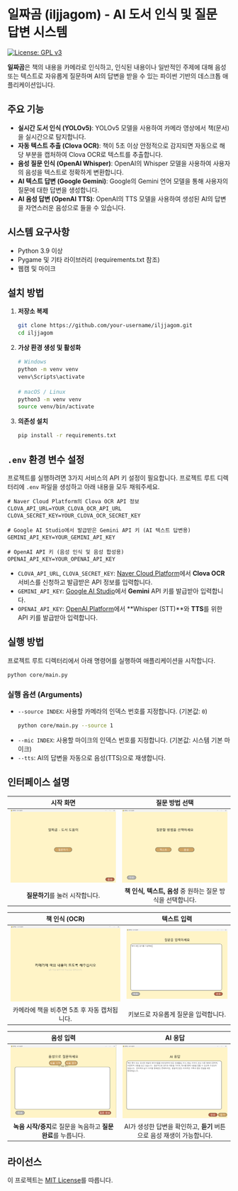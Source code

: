 # 일짜곰 (iljjagom) - AI 도서 인식 및 질문 답변 시스템

[![License: GPL v3](https://img.shields.io/badge/License-GPLv3-blue.svg)](https://www.gnu.org/licenses/gpl-3.0)

**일짜곰**은 책의 내용을 카메라로 인식하고, 인식된 내용이나 일반적인 주제에 대해 음성 또는 텍스트로 자유롭게 질문하며 AI의 답변을 받을 수 있는 파이썬 기반의 데스크톱 애플리케이션입니다.

## 주요 기능

- **실시간 도서 인식 (YOLOv5)**: YOLOv5 모델을 사용하여 카메라 영상에서 책(문서)을 실시간으로 탐지합니다.
- **자동 텍스트 추출 (Clova OCR)**: 책이 5초 이상 안정적으로 감지되면 자동으로 해당 부분을 캡처하여 Clova OCR로 텍스트를 추출합니다.
- **음성 질문 인식 (OpenAI Whisper)**: OpenAI의 Whisper 모델을 사용하여 사용자의 음성을 텍스트로 정확하게 변환합니다.
- **AI 텍스트 답변 (Google Gemini)**: Google의 Gemini 언어 모델을 통해 사용자의 질문에 대한 답변을 생성합니다.
- **AI 음성 답변 (OpenAI TTS)**: OpenAI의 TTS 모델을 사용하여 생성된 AI의 답변을 자연스러운 음성으로 들을 수 있습니다.

## 시스템 요구사항

- Python 3.9 이상
- Pygame 및 기타 라이브러리 (requirements.txt 참조)
- 웹캠 및 마이크

## 설치 방법

1.  **저장소 복제**
    ```bash
    git clone https://github.com/your-username/iljjagom.git
    cd iljjagom
    ```

2.  **가상 환경 생성 및 활성화**
    ```bash
    # Windows
    python -m venv venv
    venv\Scripts\activate

    # macOS / Linux
    python3 -m venv venv
    source venv/bin/activate
    ```

3.  **의존성 설치**
    ```bash
    pip install -r requirements.txt
    ```

## `.env` 환경 변수 설정

프로젝트를 실행하려면 3가지 서비스의 API 키 설정이 필요합니다. 프로젝트 루트 디렉터리에 `.env` 파일을 생성하고 아래 내용을 모두 채워주세요.

```env
# Naver Cloud Platform의 Clova OCR API 정보
CLOVA_API_URL=YOUR_CLOVA_OCR_API_URL
CLOVA_SECRET_KEY=YOUR_CLOVA_OCR_SECRET_KEY

# Google AI Studio에서 발급받은 Gemini API 키 (AI 텍스트 답변용)
GEMINI_API_KEY=YOUR_GEMINI_API_KEY

# OpenAI API 키 (음성 인식 및 음성 합성용)
OPENAI_API_KEY=YOUR_OPENAI_API_KEY
```

-   `CLOVA_API_URL`, `CLOVA_SECRET_KEY`: [Naver Cloud Platform](https://www.ncloud.com/)에서 **Clova OCR** 서비스를 신청하고 발급받은 API 정보를 입력합니다.
-   `GEMINI_API_KEY`: [Google AI Studio](https://aistudio.google.com/app/apikey)에서 **Gemini** API 키를 발급받아 입력합니다.
-   `OPENAI_API_KEY`: [OpenAI Platform](https://platform.openai.com/)에서 **Whisper (STT)**와 **TTS**를 위한 API 키를 발급받아 입력합니다.

## 실행 방법

프로젝트 루트 디렉터리에서 아래 명령어를 실행하여 애플리케이션을 시작합니다.

```bash
python core/main.py
```

### 실행 옵션 (Arguments)

-   `--source INDEX`: 사용할 카메라의 인덱스 번호를 지정합니다. (기본값: `0`)
    ```bash
    python core/main.py --source 1
    ```
-   `--mic INDEX`: 사용할 마이크의 인덱스 번호를 지정합니다. (기본값: 시스템 기본 마이크)
-   `--tts`: AI의 답변을 자동으로 음성(TTS)으로 재생합니다.

## 인터페이스 설명

| 시작 화면 | 질문 방법 선택 |
| :---: | :---: |
| ![시작 화면](readme_data/Version02_인터페이스_시작-화면.png) | ![질문 방법 선택](readme_data/Version02_인터페이스_질문-선택-화면.png) |
| **질문하기**를 눌러 시작합니다. | **책 인식, 텍스트, 음성** 중 원하는 질문 방식을 선택합니다. |

| 책 인식 (OCR) | 텍스트 입력 |
| :---: | :---: |
| ![OCR 대기](readme_data/Version02_인터페이스_캡처-대기%20화면.png) | ![텍스트 입력](readme_data/Version02_인터페이스_텍스브-입력-화면.png) |
| 카메라에 책을 비추면 5초 후 자동 캡처됩니다. | 키보드로 자유롭게 질문을 입력합니다. |

| 음성 입력 | AI 응답 |
| :---: | :---: |
| ![음성 입력](readme_data/Version02_인터페이스_음성-입력-화면.png) | ![AI 응답](readme_data/Version02_인터페이스_AI-응답-화면.png) |
| **녹음 시작/중지**로 질문을 녹음하고 **질문 완료**를 누릅니다. | AI가 생성한 답변을 확인하고, **듣기** 버튼으로 음성 재생이 가능합니다. |

## 라이선스

이 프로젝트는 [MIT License](LICENSE)를 따릅니다.